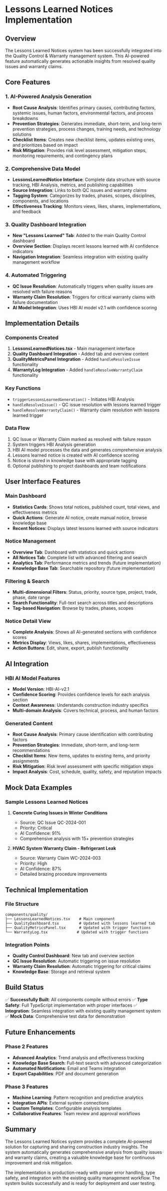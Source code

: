 # Lessons Learned Notices Implementation

## Overview

The Lessons Learned Notices system has been successfully integrated into the Quality Control & Warranty management system. This AI-powered feature automatically generates actionable insights from resolved quality issues and warranty claims.

## Core Features

### 1. AI-Powered Analysis Generation

- **Root Cause Analysis**: Identifies primary causes, contributing factors, systemic issues, human factors, environmental factors, and process breakdowns
- **Prevention Strategies**: Generates immediate, short-term, and long-term prevention strategies, process changes, training needs, and technology solutions
- **Checklist Items**: Creates new checklist items, updates existing ones, and prioritizes based on impact
- **Risk Mitigation**: Provides risk level assessment, mitigation steps, monitoring requirements, and contingency plans

### 2. Comprehensive Data Model

- **LessonsLearnedNotice Interface**: Complete data structure with source tracking, HBI Analysis, metrics, and publishing capabilities
- **Source Integration**: Links to both QC issues and warranty claims
- **Tagging System**: Categorizes by trades, phases, scopes, disciplines, components, and locations
- **Effectiveness Tracking**: Monitors views, likes, shares, implementations, and feedback

### 3. Quality Dashboard Integration

- **New "Lessons Learned" Tab**: Added to the main Quality Control dashboard
- **Overview Section**: Displays recent lessons learned with AI confidence indicators
- **Navigation Integration**: Seamless integration with existing quality management workflow

### 4. Automated Triggering

- **QC Issue Resolution**: Automatically triggers when quality issues are resolved with failure reasons
- **Warranty Claim Resolution**: Triggers for critical warranty claims with failure documentation
- **AI Model Integration**: Uses HBI AI model v2.1 with confidence scoring

## Implementation Details

### Components Created

1. **LessonsLearnedNotices.tsx** - Main management interface
2. **Quality Dashboard Integration** - Added tab and overview content
3. **QualityMetricsPanel Integration** - Added `handleResolveIssue` functionality
4. **WarrantyLog Integration** - Added `handleResolveWarrantyClaim` functionality

### Key Functions

- `triggerLessonsLearnedGeneration()` - Initiates HBI Analysis
- `handleResolveIssue()` - QC issue resolution with lessons learned trigger
- `handleResolveWarrantyClaim()` - Warranty claim resolution with lessons learned trigger

### Data Flow

1. QC Issue or Warranty Claim marked as resolved with failure reason
2. System triggers HBI Analysis generation
3. HBI AI model processes the data and generates comprehensive analysis
4. Lessons learned notice is created with AI confidence scoring
5. Notice is stored in knowledge base with appropriate tagging
6. Optional publishing to project dashboards and team notifications

## User Interface Features

### Main Dashboard

- **Statistics Cards**: Shows total notices, published count, total views, and effectiveness metrics
- **Quick Actions**: Generate AI notice, create manual notice, browse knowledge base
- **Recent Notices**: Displays latest lessons learned with source indicators

### Notice Management

- **Overview Tab**: Dashboard with statistics and quick actions
- **All Notices Tab**: Complete list with advanced filtering and search
- **Analytics Tab**: Performance metrics and trends (future implementation)
- **Knowledge Base Tab**: Searchable repository (future implementation)

### Filtering & Search

- **Multi-dimensional Filters**: Status, priority, source type, project, trade, phase, date range
- **Search Functionality**: Full-text search across titles and descriptions
- **Tag-based Navigation**: Browse by trades, phases, scopes

### Notice Detail View

- **Complete Analysis**: Shows all AI-generated sections with confidence scores
- **Metrics Display**: Views, likes, shares, implementations, effectiveness
- **Action Buttons**: Edit, share, export, publish functionality

## AI Integration

### HBI AI Model Features

- **Model Version**: HBI-AI-v2.1
- **Confidence Scoring**: Provides confidence levels for each analysis section
- **Context Awareness**: Understands construction industry specifics
- **Multi-domain Analysis**: Covers technical, process, and human factors

### Generated Content

- **Root Cause Analysis**: Primary cause identification with contributing factors
- **Prevention Strategies**: Immediate, short-term, and long-term recommendations
- **Checklist Items**: New items, updates to existing items, and priority assignments
- **Risk Mitigation**: Risk level assessment with specific mitigation steps
- **Impact Analysis**: Cost, schedule, quality, safety, and reputation impacts

## Mock Data Examples

### Sample Lessons Learned Notices

1. **Concrete Curing Issues in Winter Conditions**

   - Source: QC Issue QC-2024-001
   - Priority: Critical
   - AI Confidence: 91%
   - Comprehensive analysis with 15+ prevention strategies

2. **HVAC System Warranty Claim - Refrigerant Leak**
   - Source: Warranty Claim WC-2024-003
   - Priority: High
   - AI Confidence: 87%
   - Detailed brazing procedure improvements

## Technical Implementation

### File Structure

```
components/quality/
├── LessonsLearnedNotices.tsx    # Main component
├── QualityDashboard.tsx         # Updated with lessons learned tab
├── QualityMetricsPanel.tsx      # Updated with trigger functions
└── WarrantyLog.tsx             # Updated with trigger functions
```

### Integration Points

- **Quality Control Dashboard**: New tab and overview section
- **QC Issue Resolution**: Automatic triggering on issue resolution
- **Warranty Claim Resolution**: Automatic triggering for critical claims
- **Knowledge Base**: Storage and retrieval system

## Build Status

✅ **Successfully Built**: All components compile without errors
✅ **Type Safety**: Full TypeScript implementation with proper interfaces
✅ **Integration**: Seamless integration with existing quality management system
✅ **Mock Data**: Comprehensive test data for demonstration

## Future Enhancements

### Phase 2 Features

- **Advanced Analytics**: Trend analysis and effectiveness tracking
- **Knowledge Base Search**: Full-text search with advanced categorization
- **Automated Notifications**: Email and Teams integration
- **Export Capabilities**: PDF and document generation

### Phase 3 Features

- **Machine Learning**: Pattern recognition and predictive analytics
- **Integration APIs**: External system connections
- **Custom Templates**: Configurable analysis templates
- **Collaborative Features**: Team review and approval workflows

## Summary

The Lessons Learned Notices system provides a complete AI-powered solution for capturing and sharing construction industry insights. The system automatically generates comprehensive analysis from quality issues and warranty claims, creating a valuable knowledge base for continuous improvement and risk mitigation.

The implementation is production-ready with proper error handling, type safety, and integration with the existing quality management workflow. The system builds successfully and is ready for deployment and user testing.
